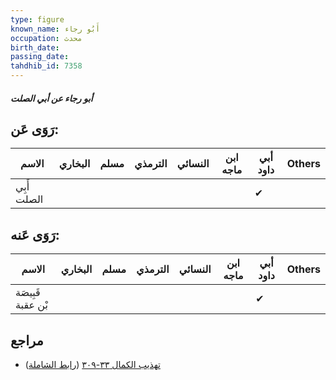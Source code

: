 ```yaml
---
type: figure
known_name: أَبُو رجاء
occupation: محدث
birth_date:
passing_date:
tahdhib_id: 7358
---
```

##### أبو رجاء عن أبي الصلت

## رَوَى عَن:
| الاسم       | البخاري | مسلم | الترمذي | النسائي | ابن ماجه | أبي داود | Others |
| ----------- | ------- | ---- | ------- | ------- | -------- | -------- | ------ |
| أَبِي الصلت |         |      |         |         |          | ✔        |        |
## رَوَى عَنه:
| الاسم             | البخاري | مسلم | الترمذي | النسائي | ابن ماجه | أبي داود | Others |
| ----------------- | ------- | ---- | ------- | ------- | -------- | -------- | ------ |
| قَبِيصَة بْن عقبة |         |      |         |         |          | ✔        |        |
## مراجع
- [تهذيب الكمال ٣٣-٣٠٩](obsidian://open?vault=Tahdhib-al-Kamal&file=Figures/٧٣٥٨-أبو%20رجاء%20عن%20أبي%20الصلت) ([رابط الشاملة](https://shamela.ws/book/3722/17980))